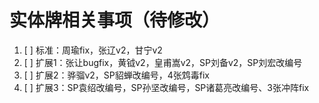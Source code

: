 # 实体牌相关事项（待修改）

1. [ ] 标准：周瑜fix，张辽v2，甘宁v2
2. [ ] 扩展1：张让bugfix，黄钺v2，皇甫嵩v2，SP刘备v2，SP刘宏改编号
3. [ ] 扩展2：骅骝v2，SP貂蝉改编号，4张鸩毒fix
4. [ ] 扩展3：SP袁绍改编号，SP孙坚改编号，SP诸葛亮改编号、3张冲阵fix
